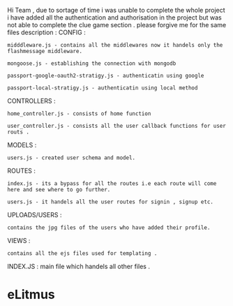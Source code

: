 Hi Team ,
 due to sortage of time i was unable to complete the whole project i have added all the authentication and authorisation in the project but was not able to complete the clue game section . please forgive me for the same
files description :
CONFIG :

    midddleware.js - contains all the middlewares now it handels only the           flashmessage middleware.

    mongoose.js - establishing the connection with mongodb

    passport-google-oauth2-stratigy.js - authenticatin using google

    passport-local-stratigy.js - authenticatin using local method

CONTROLLERS :

    home_controller.js - consists of home function 

    user_controller.js - consists all the user callback functions for user routs .

MODELS :

    users.js - created user schema and model.

ROUTES :

    index.js - its a bypass for all the routes i.e each route will come here and see where to go further.

    users.js - it handels all the user routes for signin , signup etc.

UPLOADS/USERS :

    contains the jpg files of the users who have added their profile.

VIEWS :

    contains all the ejs files used for templating .

INDEX.JS : main file which handels all other files .


    
# eLitmus
